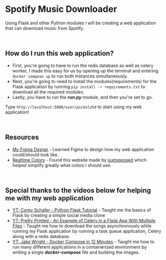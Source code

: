# Spotify Music Downloader
Using Flask and other Python modules I will be creating a web application that can download music from Spotify.


&nbsp;
## How do I run this web application?
- First, you're going to have to run the redis database as well as celery worker, I made this easy for us by opening up the terminal and entering `docker compose up` to run both instances simultaneously.
- Next, you're going to need to install the modules(requirements) for the Flask application by running `pip install -r requirements.txt` to download all the required modules.
- Lastly, you have to run the ***run.py*** module, and then you're set to go.

Type `http://localhost:5000/user/pickolzhd` to start using my web application!


&nbsp;
## Resources
- [My Figma Design](https://www.figma.com/file/GNoDCRAU2lNReTHOHRA3H2/Spotify-music-downloader-web-app?type=design&node-id=0%3A1&mode=design&t=lyvvvRdU9YkTFWfl-1) - Learned Figma to design how my web application could/should look like.
- [Realtime Colors](https://realtimecolors.com/?colors=FFFFFF-000000-1ed760-121212-222222) - Found this website made by [juxtopposed](https://www.youtube.com/@juxtopposed) which helped simplify greatly what colors I should use.

&nbsp;
## Special thanks to the videos below for helping me with my web application
- [YT: Corey Schafer - Python Flask Tutorial](https://www.youtube.com/watch?v=MwZwr5Tvyxo&list=PL-osiE80TeTs4UjLw5MM6OjgkjFeUxCYH&ab_channel=CoreySchafer) - Taught me the basics of Flask by creating a simple social media clone
- [YT: Pretty Printed - An Example of Celery in a Flask App With Multiple Files](https://www.youtube.com/watch?v=2j3em0QQaMg&ab_channel=PrettyPrinted) - Taught me how to download the songs asynchronously while running my Flask application by running a task queue application, Celery along with a redis database. 
- [YT: Jake Wright - Docker Compose in 12 Minutes](https://www.youtube.com/watch?v=Qw9zlE3t8Ko&t=230s&ab_channel=JakeWright) - Taught me how to run many different applications in a containerized environment by writing a single ***docker-compose*** file and building the images.

